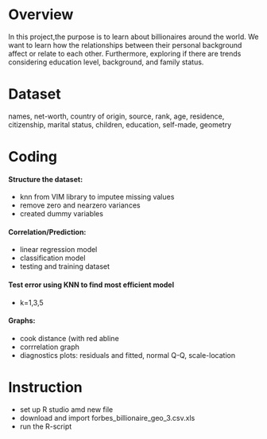 # Overview
In this project,the purpose  is to learn about billionaires around the world. We want to learn how the relationships between their personal background affect or relate to each other. Furthermore, exploring if there are trends considering education level, background, and family status.

# Dataset
names, net-worth, country of origin, source, rank, age, residence, citizenship, marital status, children, education, self-made, geometry

# Coding
#### Structure the dataset:
  + knn from VIM library to imputee missing values
  + remove zero and nearzero variances 
  + created dummy variables
#### Correlation/Prediction:
  + linear regression model
  + classification model 
  + testing and training dataset
#### Test error using KNN to find most efficient model
  - k=1,3,5
#### Graphs:
  + cook distance (with red abline
  + corrrelation graph
  + diagnostics plots: residuals and fitted, normal Q-Q, scale-location
# Instruction
  + set up R studio amd new file
  + download and import forbes_billionaire_geo_3.csv.xls
  + run the R-script

  

